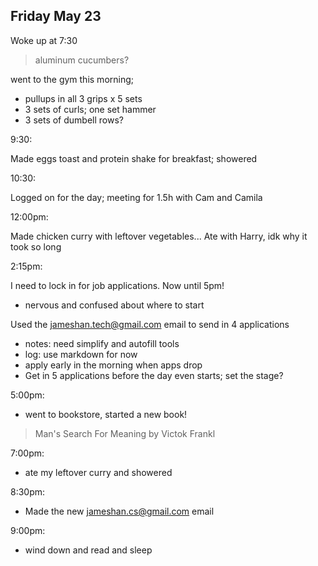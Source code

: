## Friday May 23

Woke up at 7:30

> aluminum cucumbers?

went to the gym this morning;
- pullups in all 3 grips x 5 sets
- 3 sets of curls; one set hammer
- 3 sets of dumbell rows?

9:30:

Made eggs toast and protein shake for breakfast; showered

10:30:

Logged on for the day; meeting for 1.5h with Cam and Camila

12:00pm:

Made chicken curry with leftover vegetables...
Ate with Harry, idk why it took so long

2:15pm:

I need to lock in for job applications. Now until 5pm!
- nervous and confused about where to start

Used the jameshan.tech@gmail.com email to send in 4 applications
- notes: need simplify and autofill tools
- log: use markdown for now
- apply early in the morning when apps drop
- Get in 5 applications before the day even starts; set the stage?

5:00pm:
- went to bookstore, started a new book!
> Man's Search For Meaning by Victok Frankl

7:00pm:
- ate my leftover curry and showered

8:30pm:
- Made the new jameshan.cs@gmail.com email

9:00pm:
- wind down and read and sleep



